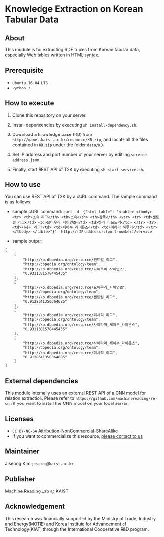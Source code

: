 # Knowledge Extraction on Korean Tabular Data

## About

This module is for extracting RDF triples from Korean tabular data, especially Web tables written in HTML syntax.

## Prerequisite

* `Ubuntu 16.04 LTS`
* `Python 3`

## How to execute

1. Clone this repository on your server.

2. Install dependencies by executing `sh install-dependency.sh`.

3. Download a knowledge base (KB) from `http://qamel.kaist.ac.kr/resource/KB.zip`, and locate all the files contained in `KB.zip` under the folder `data/KB`.

4. Set IP address and port number of your server by editting `service-address.json`.

5. Finally, start REST API of T2K by executing `sh start-service.sh`.

## How to use

You can use REST API of T2K by a cURL command. The sample command is as follows:

- sample cURL command: `curl -d '{"html_table": "<table> <tbody> <tr> <th>소속 리그</th> <th>소속</th> <th>감독</th> </tr> <tr> <td>센트럴 리그</td> <td>요미우리 자이언츠</td> <td>하라 다쓰노리</td> </tr> <tr> <td>퍼시픽 리그</td> <td>세이부 라이온스</td> <td>이하라 하루키</td> </tr> </tbody> </table>"}'  http://(IP-address):(port-number)/service`

- sample output: 
```
[
    [
        "http://ko.dbpedia.org/resource/센트럴_리그",
        "http://dbpedia.org/ontology/team",
        "http://ko.dbpedia.org/resource/요미우리_자이언츠",
        "0.9311381578445435"
    ],
    [
        "http://ko.dbpedia.org/resource/요미우리_자이언츠",
        "http://dbpedia.org/ontology/team",
        "http://ko.dbpedia.org/resource/센트럴_리그",
        "0.9128541350364685"
    ],
    [
        "http://ko.dbpedia.org/resource/퍼시픽_리그",
        "http://dbpedia.org/ontology/team",
        "http://ko.dbpedia.org/resource/사이타마_세이부_라이온스",
        "0.9311381578445435"
    ],
    [
        "http://ko.dbpedia.org/resource/사이타마_세이부_라이온스",
        "http://dbpedia.org/ontology/team",
        "http://ko.dbpedia.org/resource/퍼시픽_리그",
        "0.9128541350364685"
    ]
]
```

## External dependencies
This module internally uses an external REST API of a CNN model for relation extraction. Please refer to `https://github.com/machinereading/re-cnn` if you want to install the CNN model on your local server.

## Licenses
* `CC BY-NC-SA` [Attribution-NonCommercial-ShareAlike](https://creativecommons.org/licenses/by-nc-sa/2.0/)
* If you want to commercialize this resource, [please contact to us](http://mrlab.kaist.ac.kr/contact)

## Maintainer
Jiseong Kim `jiseong@kaist.ac.kr`

## Publisher
[Machine Reading Lab](http://mrlab.kaist.ac.kr/) @ KAIST

## Acknowledgement
This research was financially supported by the Ministry of Trade, Industry and Energy(MOTIE) and Korea Institute for Advancement of Technology(KIAT) through the International Cooperative R&D program.